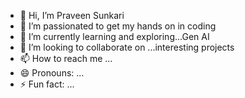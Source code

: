 - 👋 Hi, I’m Praveen Sunkari
- 👀 I’m passionated to get my hands on in coding
- 🌱 I’m currently learning and exploring...Gen AI
- 💞️ I’m looking to collaborate on ...interesting projects 
- 📫 How to reach me ...
- 😄 Pronouns: ...
- ⚡ Fun fact: ...

<!---
Sunkarip/Sunkarip is a ✨ special ✨ repository because its `README.md` (this file) appears on your GitHub profile.
You can click the Preview link to take a look at your changes.
--->
